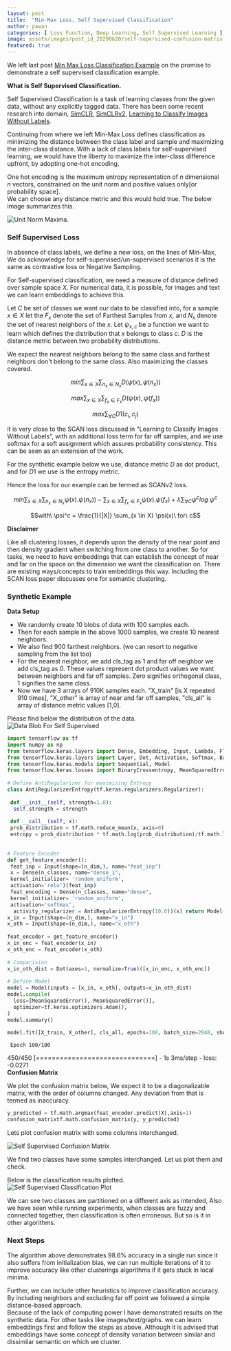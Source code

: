 ```yaml
---  
layout: post  
title:  "Min-Max Loss, Self Supervised Classification"  
author: pawan  
categories: [ Loss Function, Deep Learning, Self Supervised Learning ]  
image: assets/images/post_id_20200620/self-supervised-confusion-matrix.svg  
featured: true  
---  
```

  
We left last post [Min Max Loss Classification Example]({{site.baseurl}}/Min_Max_Loss_Revisting_Classification_Loss/) on the promise to demonstrate a self supervised classification example.  
  
**What is Self Supervised Classification.**  
  
Self Supervised Classification is a task of learning classes from the given data, without any explicitly tagged data. There has been some recent research into domain, [SimCLR](https://arxiv.org/abs/2002.05709), [SimCLRv2](https://arxiv.org/abs/2006.10029), [Learning to Classify Images Without Labels](https://arxiv.org/abs/2005.12320).   
  
Continuing from where we left Min-Max Loss defines classification as minimizing the distance between the class label and sample and maximizing the inter-class distance. With a lack of class labels for self-supervised learning, we would have the liberty to maximize the inter-class difference upfront, by adopting one-hot encoding.  
  
One hot encoding is the maximum entropy representation of $n$ dimensional $n$ vectors, constrained on the unit norm and positive values only[or probability space].   
We can choose any distance metric and this would hold true. The below image summarizes this.  
  
![Unit Norm Maxima](https://upload.wikimedia.org/wikipedia/commons/d/d4/Vector-p-Norms_qtl1.svg).  
  
### Self Supervised Loss  
  
In absence of class labels, we define a new loss, on the lines of Min-Max, We do acknowledge for self-supervised/un-supervised scenarios it is the same as contrastive loss or Negative Sampling.  
  
For Self-supervised classification, we need a measure of distance defined over sample space $X$. For numerical data, it is possible, for images and text we can learn embeddings to achieve this.  
  
Let $C$ be set of classes we want our data to be classified into, for a sample $x \in X$ let the $F_x$ denote the set of Farthest Samples from $x$, and $N_x$ denote the set of nearest neighbors of the $x$. Let $\psi_{x,c}$ be a function we want to learn which defines the distribution that $x$ belongs to class $c$. $D$ is the distance metric between two probability distributions.  
  
We expect the nearest neighbors belong to the same class and farthest neighbors don't belong to the same class. Also maximizing the classes covered.  
  
$$min \sum_{x \in X}\sum_{n_x \in N_x}D(\psi(x),\psi(n_x))$$  
  
$$max \sum_{x \in X}\sum_{f_x \in F_x}D(\psi(x),\psi(f_x))$$  
  
$$max \sum_{\forall C} D1(c_i, c_j)$$  
  
it is very close to the SCAN loss discussed in "Learning to Classify Images Without Labels", with an additional loss term for far off samples, and we use softmax for a soft assignment which assures probability consistency. This can be seen as an extension of the work.  
  
For the synthetic example below we use, distance metric $D$ as dot product, and for $D1$ we use is the entropy metric.  
  
Hence the loss for our example can be termed as SCANv2 loss.  
  
  
$$min \sum_{x \in X}\sum_{n_x \in N_x}\psi(x).\psi(n_x)) - \sum_{x \in X}\sum_{f_x \in F_x}\psi(x).\psi(f_x) + \lambda \sum_{\forall C} \psi^clog\ \psi^ c $$  
  
$$with\  \psi^c = \frac{1}{|X|} \sum_{x \in X} \psi(x)\ for\ c$$  
  
  
**Disclaimer**  
  
Like all clustering losses, it depends upon the density of the near point and then density gradient when switching from one class to another. So for tasks, we need to have embeddings that can establish the concept of near and far on the space on the dimension we want the classification on. There are existing ways/concepts to train embeddings this way. Including the SCAN loss paper discusses one for semantic clustering.  
  
  
### Synthetic Example  
  
**Data Setup**  
 - We randomly create 10 blobs of data with 100 samples each.   
 - Then for each sample in the above 1000 samples, we create 10 nearest neighbors.  
 - We also find 900 farthest neighbors. (we can resort to negative sampling from the list too)  
 - For the nearest neighbor, we add cls_tag as 1 and far off neighbor we add cls_tag as 0. These values represent dot product values we want between neighbors and far off samples. Zero signifies orthogonal class, 1 signifies the same class.  
 - Now we have 3 arrays of 910K samples each. "X\_train" [is X repeated 910 times], "X\_other" is array of near and far off samples, "cls\_all" is array of distance metric values [1,0].  
  
 Please find below the distribution of the data.  
 ![Data Blob For Self Supervised]({{site.baseurl}}/assets/images/post_id_20200620/self-supervised-data-blob.svg)  
  
   
```python  
import tensorflow as tf  
import numpy as np  
from tensorflow.keras.layers import Dense, Embedding, Input, Lambda, Flatten  
from tensorflow.keras.layers import Layer, Dot, Activation, Softmax, BatchNormalization  
from tensorflow.keras.models import Sequential, Model  
from tensorflow.keras.losses import BinaryCrossentropy, MeanSquaredError, SparseCategoricalCrossentropy  
  
# Define AntiRegularizer for maximizing Entropy  
class AntiRegularizerEntropy(tf.keras.regularizers.Regularizer):  
  
 def __init__(self, strength=1.0):  
  self.strength = strength  
  
 def __call__(self, x):  
 prob_distribution = tf.math.reduce_mean(x, axis=0)  
 entropy = prob_distribution * tf.math.log(prob_distribution)/tf.math.log(2.0) return (self.strength * tf.math.reduce_sum(entropy))  
  
  
# Feature Encoder  
def get_feature_encoder():  
 feat_inp = Input(shape=(n_dim,), name="feat_inp")  
 x = Dense(n_classes, name="dense_1",   
 kernel_initializer= 'random_uniform',   
 activation='relu')(feat_inp)  
 feat_encoding = Dense(n_classes, name="dense",   
 kernel_initializer= 'random_uniform',   
 activation='softmax',  
  activity_regularizer = AntiRegularizerEntropy(10.0))(x) return Model(feat_inp, feat_encoding)  # Define Model  
x_in = Input(shape=(n_dim,), name="x_in")  
x_oth = Input(shape=(n_dim,), name="x_oth")  
  
feat_encoder = get_feature_encoder()  
x_in_enc = feat_encoder(x_in)  
x_oth_enc = feat_encoder(x_oth)  
  
# Comparision  
x_in_oth_dist = Dot(axes=1, normalize=True)([x_in_enc, x_oth_enc])  
  
# Define Model  
model = Model(inputs = [x_in, x_oth], outputs=x_in_oth_dist)  
model.compile(  
  loss=[MeanSquaredError(), MeanSquaredError()],  
  optimizer=tf.keras.optimizers.Adam(),  
)  
model.summary()  
  
model.fit([X_train, X_other], cls_all, epochs=100, batch_size=2048, shuffle=True)  
```  
     Epoch 100/100  
 450/450 [==============================] - 1s 3ms/step - loss: -0.0271  
**Confusion Matrix**  
  
We plot the confusion matrix below, We expect it to be a diagonalizable matrix, with the order of columns changed. Any deviation from that is termed as inaccuracy.  
  
```python  
y_predicted = tf.math.argmax(feat_encoder.predict(X),axis=1)  
confusion_matrixtf.math.confusion_matrix(y, y_predicted)  
```  
Lets plot confusion matrix with some columns interchanged.  
  
![Self Supervised Confusion Matrix]({{site.baseurl}}/assets/images/post_id_20200620/self-supervised-confusion-matrix.svg)  
  
We find two classes have some samples interchanged. Let us plot them and check.  
  
Below is the classification results plotted.  
![Self Supervised Classification Plot]({{site.baseurl}}/assets/images/post_id_20200620/self-supervised.svg)  
   
We can see two classes are partitioned on a different axis as intended, Also we have seen while running experiments, when classes are fuzzy and connected together, then classification is often erroneous. But so is it in other algorithms.  
  
### Next Steps  
The algorithm above demonstrates 98.6% accuracy in a single run since it also suffers from initialization bias, we can run multiple iterations of it to improve accuracy like other clusterings algorithms if it gets stuck in local minima.  
  
Further, we can include other heuristics to improve classification accuracy. By including neighbors and excluding far off point we followed a simple distance-based approach.    
Because of the lack of computing power I have demonstrated results on the synthetic data. For other tasks like images/text/graphs. we can learn embeddings first and follow the steps as above. Although it is advised that embeddings have some concept of density variation between similar and dissimilar semantic on which we cluster.
